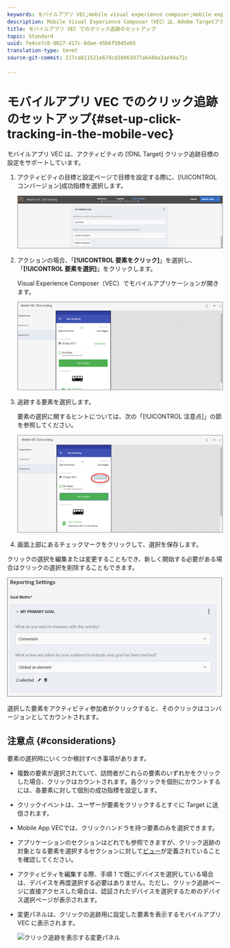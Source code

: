 ```yaml
---
keywords: モバイルアプリ VEC;mobile visual experience composer;mobile experience composer options;mobile experience options;target view;clicks;click tracking;track
description: Mobile Visual Experience Composer（VEC）は、Adobe Targetアクティビティのクリック追跡目標の設定をサポートします。
title: モバイルアプリ VEC でのクリック追跡のセットアップ
topic: Standard
uuid: 7e4ce7c0-0027-417c-8dae-45b6f5045e65
translation-type: tm+mt
source-git-commit: 217ca811521e67dcd1b063d77a644ba3ae94a72c

---
```



# モバイルアプリ VEC でのクリック追跡のセットアップ{#set-up-click-tracking-in-the-mobile-vec}

モバイルアプリ VEC は、アクティビティの [!DNL Target] クリック追跡目標の設定をサポートしています。

1. アクティビティの目標と設定ページで目標を設定する際に、[!UICONTROL コンバージョン]成功指標を選択します。

   ![](assets/mobile-vec-clicktrack1.png)

1. アクションの場合、「**[!UICONTROL 要素をクリック]**」を選択し、「**[!UICONTROL 要素を選択]**」をクリックします。

   Visual Experience Composer（VEC）でモバイルアプリケーションが開きます。

   ![](assets/mobile-vec-clicktrack2.png)

1. 追跡する要素を選択します。

   要素の選択に関するヒントについては、次の「[!UICONTROL 注意点]」の節を参照してください。

   ![](assets/mobile-vec-clicktrack3.png)

1. 画面上部にあるチェックマークをクリックして、選択を保存します。

クリックの選択を編集または変更することもでき、新しく開始する必要がある場合はクリックの選択を削除することもできます。

![](assets/mobile-vec-clicktrack4.png)

選択した要素をアクティビティ参加者がクリックすると、そのクリックはコンバージョンとしてカウントされます。

## 注意点 {#considerations}

要素の選択時にいくつか検討すべき事項があります。

* 複数の要素が選択されていて、訪問者がこれらの要素のいずれかをクリックした場合、クリックはカウントされます。各クリックを個別にカウントするには、各要素に対して個別の成功指標を設定します。
* クリックイベントは、ユーザーが要素をクリックするとすぐに Target に送信されます。
* Mobile App VECでは、クリックハンドラを持つ要素のみを選択できます。
* アプリケーションのセクションはどれでも参照できますが、クリック追跡の対象となる要素を選択するセクションに対して[ビュー](/help/c-target-mobile-app/c-mobile-visual-experience-composer/mobile-visual-experience-composer.md#target-views)が定義されていることを確認してください。
* アクティビティを編集する際、手順 1 で既にデバイスを選択している場合は、デバイスを再度選択する必要はありません。ただし、クリック追跡ページに直接アクセスした場合は、認証されたデバイスを選択するためのデバイス選択ページが表示されます。
* 変更パネルは、クリックの追跡用に設定した要素を表示するモバイルアプリ VEC に表示されます。

   ![クリック追跡を表示する変更パネル
   ](/help/c-target-mobile-app/c-mobile-visual-experience-composer/assets/click-track-modifications-panel.png)